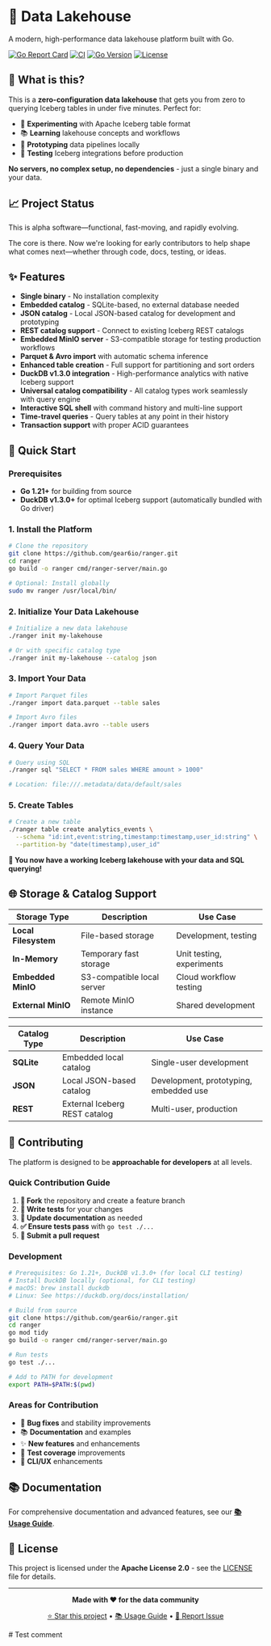 # 🧊 Data Lakehouse

A modern, high-performance data lakehouse platform built with Go.

[![Go Report Card](https://goreportcard.com/badge/github.com/gear6io/ranger)](https://goreportcard.com/report/github.com/gear6io/ranger)
[![CI](https://github.com/gear6io/ranger/actions/workflows/ci.yml/badge.svg)](https://github.com/gear6io/ranger/actions/workflows/ci.yml)
[![Go Version](https://img.shields.io/github/go-mod/go-version/gear6io/ranger)](https://golang.org)
[![License](https://img.shields.io/github/license/gear6io/ranger)](LICENSE)

## 🎯 What is this?

This is a **zero-configuration data lakehouse** that gets you from zero to querying Iceberg tables in under five minutes. Perfect for:

- 🔬 **Experimenting** with Apache Iceberg table format
- 📚 **Learning** lakehouse concepts and workflows  
- 🧪 **Prototyping** data pipelines locally
- 🚀 **Testing** Iceberg integrations before production

**No servers, no complex setup, no dependencies** - just a single binary and your data.

## 📈 Project Status

This is alpha software—functional, fast-moving, and rapidly evolving.

The core is there.
Now we're looking for early contributors to help shape what comes next—whether through code, docs, testing, or ideas.

## ✨ Features

- **Single binary** - No installation complexity
- **Embedded catalog** - SQLite-based, no external database needed
- **JSON catalog** - Local JSON-based catalog for development and prototyping
- **REST catalog support** - Connect to existing Iceberg REST catalogs  
- **Embedded MinIO server** - S3-compatible storage for testing production workflows
- **Parquet & Avro import** with automatic schema inference
- **Enhanced table creation** - Full support for partitioning and sort orders
- **DuckDB v1.3.0 integration** - High-performance analytics with native Iceberg support
- **Universal catalog compatibility** - All catalog types work seamlessly with query engine
- **Interactive SQL shell** with command history and multi-line support
- **Time-travel queries** - Query tables at any point in their history
- **Transaction support** with proper ACID guarantees

## 🚀 Quick Start

### Prerequisites

- **Go 1.21+** for building from source
- **DuckDB v1.3.0+** for optimal Iceberg support (automatically bundled with Go driver)

### 1. Install the Platform

```bash
# Clone the repository
git clone https://github.com/gear6io/ranger.git
cd ranger
go build -o ranger cmd/ranger-server/main.go

# Optional: Install globally
sudo mv ranger /usr/local/bin/
```

### 2. Initialize Your Data Lakehouse

```bash
# Initialize a new data lakehouse
./ranger init my-lakehouse

# Or with specific catalog type
./ranger init my-lakehouse --catalog json
```

### 3. Import Your Data

```bash
# Import Parquet files
./ranger import data.parquet --table sales

# Import Avro files
./ranger import data.avro --table users
```

### 4. Query Your Data

```bash
# Query using SQL
./ranger sql "SELECT * FROM sales WHERE amount > 1000"

# Location: file:///.metadata/data/default/sales
```

### 5. Create Tables

```bash
# Create a new table
./ranger table create analytics_events \
  --schema "id:int,event:string,timestamp:timestamp,user_id:string" \
  --partition-by "date(timestamp),user_id"
```

**🎉 You now have a working Iceberg lakehouse with your data and SQL querying!**

## 🌐 Storage & Catalog Support

| Storage Type | Description | Use Case |
|-------------|-------------|----------|
| **Local Filesystem** | File-based storage | Development, testing |
| **In-Memory** | Temporary fast storage | Unit testing, experiments |
| **Embedded MinIO** | S3-compatible local server | Cloud workflow testing |
| **External MinIO** | Remote MinIO instance | Shared development |

| Catalog Type | Description | Use Case |
|-------------|-------------|----------|
| **SQLite** | Embedded local catalog | Single-user development |
| **JSON** | Local JSON-based catalog | Development, prototyping, embedded use |
| **REST** | External Iceberg REST catalog | Multi-user, production |

## 🤝 Contributing

The platform is designed to be **approachable for developers** at all levels.

### Quick Contribution Guide

1. **🍴 Fork** the repository and create a feature branch
2. **🧪 Write tests** for your changes
3. **📝 Update documentation** as needed
4. **✅ Ensure tests pass** with `go test ./...`
5. **🔄 Submit a pull request**

### Development

```bash
# Prerequisites: Go 1.21+, DuckDB v1.3.0+ (for local CLI testing)
# Install DuckDB locally (optional, for CLI testing)
# macOS: brew install duckdb
# Linux: See https://duckdb.org/docs/installation/

# Build from source
git clone https://github.com/gear6io/ranger.git
cd ranger
go mod tidy
go build -o ranger cmd/ranger-server/main.go

# Run tests
go test ./...

# Add to PATH for development
export PATH=$PATH:$(pwd)
```

### Areas for Contribution

- 🐛 **Bug fixes** and stability improvements
- 📚 **Documentation** and examples  
- ✨ **New features** and enhancements
- 🧪 **Test coverage** improvements
- 🎨 **CLI/UX** enhancements

## 📚 Documentation

For comprehensive documentation and advanced features, see our **[📚 Usage Guide](docs/usage.md)**.

## 📄 License

This project is licensed under the **Apache License 2.0** - see the [LICENSE](LICENSE) file for details.

---

<div align="center">

**Made with ❤️ for the data community**

[⭐ Star this project](https://github.com/gear6io/ranger) • [📚 Usage Guide](docs/usage.md) • [🐛 Report Issue](https://github.com/gear6io/ranger/issues)

</div>
# Test comment
